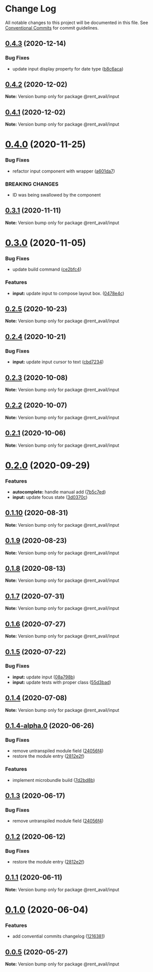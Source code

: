 # Change Log

All notable changes to this project will be documented in this file.
See [Conventional Commits](https://conventionalcommits.org) for commit guidelines.

## [0.4.3](https://github.com/rentalutions/elements/compare/@rent_avail/input@0.4.2...@rent_avail/input@0.4.3) (2020-12-14)


### Bug Fixes

* update input display property for date type ([b8c6aca](https://github.com/rentalutions/elements/commit/b8c6acaac4e69441712d60139e6aeb595565c206))





## [0.4.2](https://github.com/rentalutions/elements/compare/@rent_avail/input@0.4.1...@rent_avail/input@0.4.2) (2020-12-02)

**Note:** Version bump only for package @rent_avail/input





## [0.4.1](https://github.com/rentalutions/elements/compare/@rent_avail/input@0.4.0...@rent_avail/input@0.4.1) (2020-12-02)

**Note:** Version bump only for package @rent_avail/input





# [0.4.0](https://github.com/rentalutions/elements/compare/@rent_avail/input@0.3.1...@rent_avail/input@0.4.0) (2020-11-25)


### Bug Fixes

* refactor input component with wrapper ([a601da7](https://github.com/rentalutions/elements/commit/a601da70367f1a841cdc858c732183efbdb16721))


### BREAKING CHANGES

* ID was being swallowed by the component





## [0.3.1](https://github.com/rentalutions/elements/compare/@rent_avail/input@0.3.0...@rent_avail/input@0.3.1) (2020-11-11)

**Note:** Version bump only for package @rent_avail/input





# [0.3.0](https://github.com/rentalutions/elements/compare/@rent_avail/input@0.2.5...@rent_avail/input@0.3.0) (2020-11-05)


### Bug Fixes

* update build command ([ce2bfc4](https://github.com/rentalutions/elements/commit/ce2bfc47d722b40d87bbad7806b727cc29e9712a))


### Features

* **input:** update input to compose layout box. ([0478e4c](https://github.com/rentalutions/elements/commit/0478e4cc32983b931251e81af060d952a233b0c3))





## [0.2.5](https://github.com/rentalutions/elements/compare/@rent_avail/input@0.2.4...@rent_avail/input@0.2.5) (2020-10-23)

**Note:** Version bump only for package @rent_avail/input





## [0.2.4](https://github.com/rentalutions/elements/compare/@rent_avail/input@0.2.3...@rent_avail/input@0.2.4) (2020-10-21)


### Bug Fixes

* **input:** update input cursor to text ([cbd7234](https://github.com/rentalutions/elements/commit/cbd7234aa6643cedbe8bd3a55132cf45b8d37bbb))





## [0.2.3](https://github.com/rentalutions/elements/compare/@rent_avail/input@0.2.2...@rent_avail/input@0.2.3) (2020-10-08)

**Note:** Version bump only for package @rent_avail/input





## [0.2.2](https://github.com/rentalutions/elements/compare/@rent_avail/input@0.2.1...@rent_avail/input@0.2.2) (2020-10-07)

**Note:** Version bump only for package @rent_avail/input





## [0.2.1](https://github.com/rentalutions/elements/compare/@rent_avail/input@0.2.0...@rent_avail/input@0.2.1) (2020-10-06)

**Note:** Version bump only for package @rent_avail/input





# [0.2.0](https://github.com/rentalutions/elements/compare/@rent_avail/input@0.1.10...@rent_avail/input@0.2.0) (2020-09-29)


### Features

* **autocomplete:** handle manual add ([7b5c7ed](https://github.com/rentalutions/elements/commit/7b5c7ed6af856a21321c06eb992aef6511335c82))
* **input:** update focus state ([3d0370c](https://github.com/rentalutions/elements/commit/3d0370c1fdcc5e97bd81489c331fe7b649804f62))





## [0.1.10](https://github.com/rentalutions/elements/compare/@rent_avail/input@0.1.9...@rent_avail/input@0.1.10) (2020-08-31)

**Note:** Version bump only for package @rent_avail/input





## [0.1.9](https://github.com/rentalutions/elements/compare/@rent_avail/input@0.1.8...@rent_avail/input@0.1.9) (2020-08-23)

**Note:** Version bump only for package @rent_avail/input





## [0.1.8](https://github.com/rentalutions/elements/compare/@rent_avail/input@0.1.7...@rent_avail/input@0.1.8) (2020-08-13)

**Note:** Version bump only for package @rent_avail/input





## [0.1.7](https://github.com/rentalutions/elements/compare/@rent_avail/input@0.1.6...@rent_avail/input@0.1.7) (2020-07-31)

**Note:** Version bump only for package @rent_avail/input





## [0.1.6](https://github.com/rentalutions/elements/compare/@rent_avail/input@0.1.5...@rent_avail/input@0.1.6) (2020-07-27)

**Note:** Version bump only for package @rent_avail/input





## [0.1.5](https://github.com/rentalutions/elements/compare/@rent_avail/input@0.1.4...@rent_avail/input@0.1.5) (2020-07-22)


### Bug Fixes

* **input:** update input ([08a798b](https://github.com/rentalutions/elements/commit/08a798bd88e001a3226cc50d67ca75989b5c461b))
* **input:** update tests with proper class ([55d3bad](https://github.com/rentalutions/elements/commit/55d3bada1fb3b49d6076864d86e38e177e45b5b6))





## [0.1.4](https://github.com/rentalutions/elements/compare/@rent_avail/input@0.1.4-alpha.0...@rent_avail/input@0.1.4) (2020-07-08)

**Note:** Version bump only for package @rent_avail/input





## [0.1.4-alpha.0](https://github.com/rentalutions/elements/compare/@rent_avail/input@0.1.0...@rent_avail/input@0.1.4-alpha.0) (2020-06-26)


### Bug Fixes

* remove untranspiled module field ([24056f4](https://github.com/rentalutions/elements/commit/24056f4dcc4ab05fc8d0c604a0630d7b3a8aca3c))
* restore the module entry ([2812e2f](https://github.com/rentalutions/elements/commit/2812e2f5d71068ce37a8511d9b8c527b5d63efae))


### Features

* implement microbundle build ([7d2bd8b](https://github.com/rentalutions/elements/commit/7d2bd8b20990211f6d048a3f393d78ac15ce0142))





## [0.1.3](https://github.com/rentalutions/elements/compare/@rent_avail/input@0.1.2...@rent_avail/input@0.1.3) (2020-06-17)


### Bug Fixes

* remove untranspiled module field ([24056f4](https://github.com/rentalutions/elements/commit/24056f4dcc4ab05fc8d0c604a0630d7b3a8aca3c))





## [0.1.2](https://github.com/rentalutions/elements/compare/@rent_avail/input@0.1.1...@rent_avail/input@0.1.2) (2020-06-12)


### Bug Fixes

* restore the module entry ([2812e2f](https://github.com/rentalutions/elements/commit/2812e2f5d71068ce37a8511d9b8c527b5d63efae))





## [0.1.1](https://github.com/rentalutions/elements/compare/@rent_avail/input@0.1.0...@rent_avail/input@0.1.1) (2020-06-11)

**Note:** Version bump only for package @rent_avail/input





# [0.1.0](https://github.com/rentalutions/elements/compare/@rent_avail/input@0.0.4...@rent_avail/input@0.1.0) (2020-06-04)


### Features

* add convential commits changelog ([1216381](https://github.com/rentalutions/elements/commit/1216381d4e1bb8eb8dea4a2293a8bb84662195a9))





## [0.0.5](https://github.com/rentalutions/elements/compare/@rent_avail/input@0.0.4...@rent_avail/input@0.0.5) (2020-05-27)

**Note:** Version bump only for package @rent_avail/input
